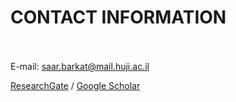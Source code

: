 # CONTACT INFORMATION
<br><br>
E-mail: [saar.barkat@mail.huji.ac.il](mailto:saar.barkat@mail.huji.ac.il)

[ResearchGate](https://www.researchgate.net/profile/Saar_Alon-Barkat) / [Google Scholar](https://scholar.google.co.il/citations?user=KF2FL04AAAAJ&hl=iw&oi=ao)
